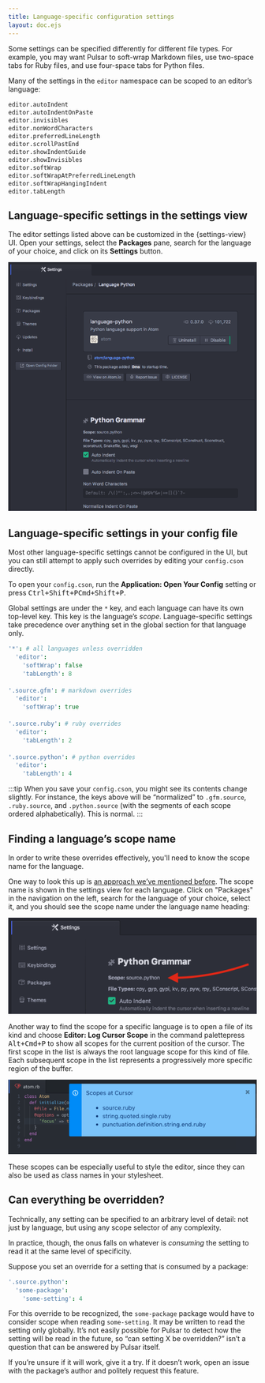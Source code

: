 ```yaml
---
title: Language-specific configuration settings
layout: doc.ejs
---
```


Some settings can be specified differently for different file types. For example, you may want Pulsar to soft-wrap Markdown files, use two-space tabs for Ruby files, and use four-space tabs for Python files.

Many of the settings in the `editor` namespace can be scoped to an editor’s language:

```
editor.autoIndent
editor.autoIndentOnPaste
editor.invisibles
editor.nonWordCharacters
editor.preferredLineLength
editor.scrollPastEnd
editor.showIndentGuide
editor.showInvisibles
editor.softWrap
editor.softWrapAtPreferredLineLength
editor.softWrapHangingIndent
editor.tabLength
```

## Language-specific settings in the settings view

The editor settings listed above can be customized in the {settings-view} UI. Open your settings, select the **Packages** pane, search for the language of your choice, and click on its **Settings** button.

![Python-specific settings](/img/atom/python-settings.png "Python-specific settings")

## Language-specific settings in your config file

Most other language-specific settings cannot be configured in the UI, but you can still attempt to apply such overrides by editing your `config.cson` directly.

To open your `config.cson`, run the **Application: Open Your Config** setting or press <kbd class="platform-linux platform-win">Ctrl+Shift+P</kbd><kbd class="platform-mac">Cmd+Shift+P</kbd>.

Global settings are under the `*` key, and each language can have its own top-level key. This key is the language’s _scope_. Language-specific settings take precedence over anything set in the global section for that language only.

```coffee
'*': # all languages unless overridden
  'editor':
    'softWrap': false
    'tabLength': 8

'.source.gfm': # markdown overrides
  'editor':
    'softWrap': true

'.source.ruby': # ruby overrides
  'editor':
    'tabLength': 2

'.source.python': # python overrides
  'editor':
    'tabLength': 4
```

:::tip
When you save your `config.cson`, you might see its contents change slightly. For instance, the keys above will be “normalized” to `.gfm.source`, `.ruby.source`, and `.python.source` (with the segments of each scope ordered alphabetically). This is normal.
:::

## Finding a language’s scope name

In order to write these overrides effectively, you'll need to know the scope name for the language.

One way to look this up is [an approach we’ve mentioned before](/customizing-pulsar/creating-your-own-snippets/#snippet-format). The scope name is shown in the settings view for each language. Click on "Packages" in the navigation on the left, search for the language of your choice, select it, and you should see the scope name under the language name heading:

![Finding a language grammar](/img/atom/python-grammar.png "Finding a grammar's scope name")

Another way to find the scope for a specific language is to open a file of its kind and <span class="platform-linux platform-win">choose **Editor: Log Cursor Scope** in the command palette</span><span class="platform-mac">press <kbd>Alt+Cmd+P</kbd></span> to show all scopes for the current position of the cursor. The first scope in the list is always the root language scope for this kind of file. Each subsequent scope in the list represents a progressively more specific region of the buffer.

![Finding a language grammar with cursor scope](/img/atom/cursor-scope.png "Finding a language grammar with cursor scope")

These scopes can be especially useful to style the editor, since they can also be used as class names in your stylesheet.

## Can everything be overridden?

Technically, any setting can be specified to an arbitrary level of detail: not just by language, but using any scope selector of any complexity.

In practice, though, the onus falls on whatever is _consuming_ the setting to read it at the same level of specificity.

Suppose you set an override for a setting that is consumed by a package:

```coffee
'.source.python':
  'some-package':
    'some-setting': 4
```

For this override to be recognized, the `some-package` package would have to consider scope when reading `some-setting`. It may be written to read the setting only globally. It’s not easily possible for Pulsar to detect how the setting will be read in the future, so “can setting X be overridden?” isn’t a question that can be answered by Pulsar itself.

If you’re unsure if it will work, give it a try. If it doesn’t work, open an issue with the package’s author and politely request this feature.
